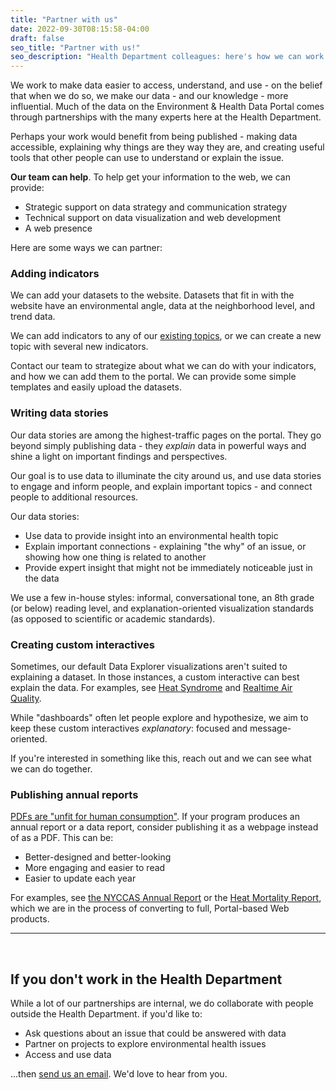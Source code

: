 ```yaml
---
title: "Partner with us"
date: 2022-09-30T08:15:58-04:00
draft: false
seo_title: "Partner with us!"
seo_description: "Health Department colleagues: here's how we can work together."
---
```


We work to make data easier to access, understand, and use - on the belief that when we do so, we make our data - and our knowledge - more influential. Much of the data on the Environment & Health Data Portal comes through partnerships with the many experts here at the Health Department.

Perhaps your work would benefit from being published - making data accessible, explaining why things are they way they are, and creating useful tools that other people can use to understand or explain the issue. 

**Our team can help**. To help get your information to the web, we can provide:
- Strategic support on data strategy and communication strategy
- Technical support on data visualization and web development
- A web presence

Here are some ways we can partner:

### Adding indicators 
We can add your datasets to the website. Datasets that fit in with the website have an environmental angle, data at the neighborhood level, and trend data. 

We can add indicators to any of our [existing topics](/data-explorer), or we can create a new topic with several new indicators. 

Contact our team to strategize about what we can do with your indicators, and how we can add them to the portal. We can provide some simple templates and easily upload the datasets. 

### Writing data stories
Our data stories are among the highest-traffic pages on the portal. They go beyond simply publishing data - they *explain* data in powerful ways and shine a light on important findings and perspectives. 

Our goal is to use data to illuminate the city around us, and use data stories to engage and inform people, and explain important topics - and connect people to additional resources. 

Our data stories:
- Use data to provide insight into an environmental health topic
- Explain important connections - explaining "the why" of an issue, or showing how one thing is related to another
- Provide expert insight that might not be immediately noticeable just in the data

We use a few in-house styles: informal, conversational tone, an 8th grade (or below) reading level, and explanation-oriented visualization standards (as opposed to scientific or academic standards).

### Creating custom interactives
Sometimes, our default Data Explorer visualizations aren't suited to explaining a dataset. In those instances, a custom interactive can best explain the data. For examples, see [Heat Syndrome](/key-topics/climatehealth/syndromic) and [Realtime Air Quality](/key-topics/airquality/realtime).

While "dashboards" often let people explore and hypothesize, we aim to keep these custom interactives *explanatory*: focused and message-oriented. 

If you're interested in something like this, reach out and we can see what we can do together. 

### Publishing annual reports
[PDFs are "unfit for human consumption"](https://www.nngroup.com/articles/pdf-unfit-for-human-consumption/). If your program produces an annual report or a data report, consider publishing it as a webpage instead of as a PDF. This can be:
- Better-designed and better-looking
- More engaging and easier to read
- Easier to update each year

For examples, see [the NYCCAS Annual Report](/key-topics/airquality/nyccas) or the [Heat Mortality Report](/key-topics/climatehealth/heat-report), which we are in the process of converting to full, Portal-based Web products.


---
<br>

## If you don't work in the Health Department
While a lot of our partnerships are internal, we do collaborate with people outside the Health Department. if you'd like to:
- Ask questions about an issue that could be answered with data
- Partner on projects to explore environmental health issues 
- Access and use data

...then [send us an email](mailto:ehdp@health.nyc.gov). We'd love to hear from you.


